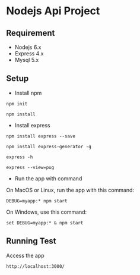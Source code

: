 # Nodejs Api Project

## Requirement
- Nodejs 6.x
- Express 4.x
- Mysql 5.x

## Setup

- Install npm
```
npm init

npm install
```

- Install express
```
npm install express --save

npm install express-generator -g

express -h

express --view=pug
```

- Run the app with command

On MacOS or Linux, run the app with this command:
```
DEBUG=myapp:* npm start
```
On Windows, use this command:
```
set DEBUG=myapp:* & npm start
```
## Running Test

Access the app

```
http://localhost:3000/
```
